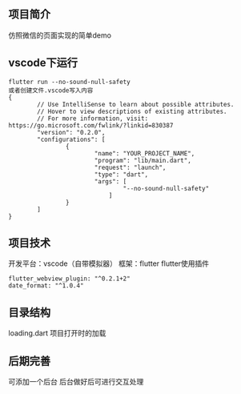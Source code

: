 ## 项目简介
仿照微信的页面实现的简单demo

## vscode下运行
```
flutter run --no-sound-null-safety
或者创建文件.vscode写入内容
{
        // Use IntelliSense to learn about possible attributes.
        // Hover to view descriptions of existing attributes.
        // For more information, visit: https://go.microsoft.com/fwlink/?linkid=830387
        "version": "0.2.0",
        "configurations": [
                {
                        "name": "YOUR_PROJECT_NAME",
                        "program": "lib/main.dart",
                        "request": "launch",
                        "type": "dart",
                        "args": [
                                "--no-sound-null-safety"
                            ]
                }
        ]
}
```

## 项目技术
开发平台：vscode（自带模拟器）
框架：flutter
flutter使用插件
```
flutter_webview_plugin: "^0.2.1+2"
date_format: "^1.0.4"

```

## 目录结构
loading.dart 项目打开时的加载

## 后期完善
可添加一个后台
后台做好后可进行交互处理

